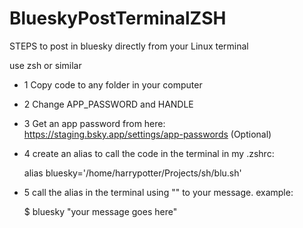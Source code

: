 # BlueskyPostTerminalZSH

STEPS to post in bluesky directly from your Linux terminal

use zsh or similar

* 1 Copy code to any folder in your computer

* 2 Change APP_PASSWORD and HANDLE

* 3 Get an app password from here: https://staging.bsky.app/settings/app-passwords (Optional)

* 4 create an alias to call the code in the terminal
in my .zshrc:

   alias bluesky='/home/harrypotter/Projects/sh/blu.sh'

* 5 call the alias in the terminal using "" to your message.
example:

  $ bluesky "your message goes here"

